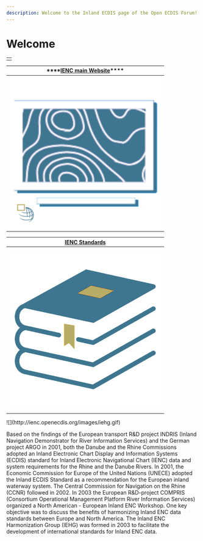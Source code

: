 ```yaml
---
description: Welcome to the Inland ECDIS page of the Open ECDIS Forum!
---
```


# Welcome

|  |
| :---: |
|   |

| \*\*\*\*[**IENC main Website**](https://ienc.gitbook.io/ienc/)\*\*\*\* |
| :---: |
|  [![](.gitbook/assets/iehg_main.png) ](https://ienc.gitbook.io/ienc/) |

<table>
  <thead>
    <tr>
      <th style="text-align:center"><a href="https://ienc.gitbook.io/ienc-editions/">IENC Standards</a>
      </th>
    </tr>
  </thead>
  <tbody>
    <tr>
      <td style="text-align:center">
        <p><a href="https://ienc.gitbook.io/ienc-editions/"><img src=".gitbook/assets/iehg_standards.png" alt/></a>
        </p>
        <p></p>
        <p></p>
      </td>
    </tr>
  </tbody>
</table>![](http://ienc.openecdis.org/images/iehg.gif)

Based on the findings of the European transport R&D project INDRIS \(Inland Navigation Demonstrator for River Information Services\) and the German project ARGO in 2001, both the Danube and the Rhine Commissions adopted an Inland Electronic Chart Display and Information Systems \(ECDIS\) standard for Inland Electronic Navigational Chart \(IENC\) data and system requirements for the Rhine and the Danube Rivers. In 2001, the Economic Commission for Europe of the United Nations \(UNECE\) adopted the Inland ECDIS Standard as a recommendation for the European inland waterway system. The Central Commission for Navigation on the Rhine \(CCNR\) followed in 2002. In 2003 the European R&D-project COMPRIS \(Consortium Operational Management Platform River Information Services\) organized a North American - European Inland ENC Workshop. One key objective was to discuss the benefits of harmonizing Inland ENC data standards between Europe and North America. The Inland ENC Harmonization Group \(IEHG\) was formed in 2003 to facilitate the development of international standards for Inland ENC data.

